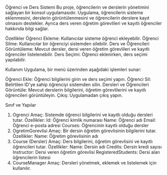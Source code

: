   Öğrenci ve Ders Sistemi
Bu proje, öğrencilerin ve derslerin yönetimini sağlayan bir konsol uygulamasıdır. Uygulama, öğrencilerin sisteme eklenmesini, derslerin görüntülenmesini ve öğrencilerin derslere kayıt olmasını destekler. Ayrıca ders veren öğretim görevlileri ve kayıtlı öğrenciler hakkında bilgi sağlar.

  Özellikler
Öğrenci Ekleme: Kullanıcılar sisteme öğrenci ekleyebilir.
Öğrenci Silme: Kullanıcılar bir öğrenciyi sistemden silebilir.
Ders ve Öğrencileri Görüntüleme: Mevcut dersler, dersi veren öğretim görevlileri ve kayıtlı öğrenciler listelenebilir.
Ders Seçimi: Öğrenci eklenirken, ders seçimi yapılabilir.

  Kullanım
Uygulama, bir menü üzerinden aşağıdaki işlemleri sunar:

Öğrenci Ekle: Öğrenci bilgilerini girin ve ders seçimi yapın.
Öğrenci Sil: Belirtilen ID'ye sahip öğrenciyi sistemden silin.
Dersleri ve Öğrencileri Görüntüle: Mevcut derslerin bilgilerini, öğretim görevlilerini ve kayıtlı öğrencileri görüntüleyin.
Çıkış: Uygulamadan çıkış yapın.

  Sınıf ve Yapılar
1. Ogrenci
Amaç: Sistemde öğrenci bilgilerini ve kayıtlı olduğu dersleri tutar.
Özellikler:
Id: Öğrenci kimlik numarası
Name: Öğrenci adı
Email: Öğrenci e-posta adresi
Courses: Öğrencinin kayıtlı olduğu dersler
2. OgretimGorevlisi
Amaç: Bir dersin öğretim görevlisinin bilgilerini tutar.
Özellikler:
Name: Öğretim görevlisinin adı
3. Course (Dersler)
Amaç: Ders bilgilerini, öğretim görevlisini ve kayıtlı öğrencileri tutar.
Özellikler:
Name: Dersin adı
Credits: Dersin kredi sayısı
Instructor: Dersi veren öğretim görevlisi
RegisteredStudents: Dersi alan öğrencilerin listesi
4. CourseManager
Amaç: Dersleri yönetmek, eklemek ve listelemek için kullanılır.
